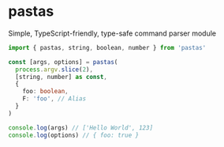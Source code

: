 # pastas

Simple, TypeScript-friendly, type-safe command parser module

```ts
import { pastas, string, boolean, number } from 'pastas'

const [args, options] = pastas(
  process.argv.slice(2),
  [string, number] as const,
  {
    foo: boolean,
    F: 'foo', // Alias
  }
)

console.log(args) // ['Hello World', 123]
console.log(options) // { foo: true }
```
